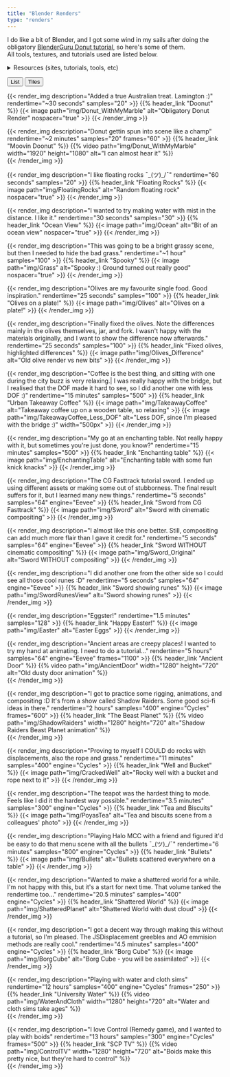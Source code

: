 ```yaml
---
title: "Blender Renders"
type: "renders"
---
```


I do like a bit of Blender, and I got some wind in my sails after doing the obligatory [BlenderGuru Donut tutorial](https://www.youtube.com/watch?v=TPrnSACiTJ4), so here's some of them.  
All tools, textures, and tutorials used are listed below.    

<!--more-->  

<details class="render-resources">
  <summary>Resources (sites, tutorials, tools, etc)</summary>
  <h2>Sites</h2>

  - [Poligon](https://www.poliigon.com/)  
  - [HDRIHaven](https://hdrihaven.com/)  
  - [Quixel](https://quixel.com/megascans/home/)
  - Models: [Mixamo](https://www.mixamo.com/)   

  <h2>Tools</h2>

  - [Blender](https://www.blender.org/) - Makes all this possible  
  - [Paint.NET](https://www.getpaint.net/) - Easy quick image editor  
  - [GIMP](https://www.gimp.org/) - xplat alternative  
  - [JSDisplacement](https://windmillart.net/?p=jsplacement) - Greeble generator  

  <h2>Tutorials</h2>

  - [The infamous doughnut](https://www.youtube.com/watch?v=TPrnSACiTJ4) - You gotta do it!  
  - [Anvil](https://www.youtube.com/watch?v=yi87Dap_WOc) - Modelling  
  - [Sword](https://www.youtube.com/watch?v=zHv4VDoCwYc) - Eevee
  - [Borg Cube](https://www.blendernation.com/2020/04/08/create-a-borg-cube-using-displacements/)  - Cool displacements  
</details>

<p class="render-toggle-buttons">
  <button id="render-list-button" class="selected" onclick="toggleRenderDisplay()">
    List
  </button>
  <button id="render-tiles-button" onclick="toggleRenderDisplay()">
    Tiles
  </button>
</p>

<div class="render-images" id="render-images">
{{< render_img description="Added a true Australian treat. Lamington :)" rendertime="~30 seconds" samples="20" >}}
{{% header_link "Doonut" %}}
{{< image path="img/Donut_WithMyMarble" alt="Obligatory Donut Render" nospacer="true" >}}
{{< /render_img >}}  

{{< render_img description="Donut gettin spun into scene like a champ" rendertime="~2 minutes" samples="20" frames="60" >}}
{{% header_link "Moovin Doonut" %}}
{{% video path="img/Donut_WithMyMarble" width="1920" height="1080" alt="I can almost hear it" %}}  
{{< /render_img >}}

{{< render_img description="I like floating rocks ¯\_(ツ)_/¯" rendertime="60 seconds" samples="20" >}}
{{% header_link "Floating Rocks" %}}
{{< image path="img/FloatingRocks" alt="Random floating rock" nospacer="true" >}}
{{< /render_img >}}  

{{< render_img description="I wanted to try making water with mist in the distance. I like it." rendertime="30 seconds" samples="30" >}}
{{% header_link "Ocean View" %}}
{{< image path="img/Ocean" alt="Bit of an ocean view" nospacer="true" >}}
{{< /render_img >}}  

{{< render_img description="This was going to be a bright grassy scene, but then I needed to hide the bad grass." rendertime="~1 hour" samples="100" >}}
{{% header_link "Spooky" %}}
{{< image path="img/Grass" alt="Spooky :) Ground turned out really good" nospacer="true" >}}
{{< /render_img >}}  

{{< render_img description="Olives are my favourite single food. Good inspiration." rendertime="25 seconds" samples="100" >}}
{{% header_link "Olives on a plate!" %}}
{{< image path="img/Olives" alt="Olives on a plate!" >}}
{{< /render_img >}}  

{{< render_img description="Finally fixed the olives. Note the differences mainly in the olives themselves, jar, and fork. I wasn't happy with the materials originally, and I want to show the difference now afterwards." rendertime="25 seconds" samples="100" >}}
{{% header_link "Fixed olives, highlighted differences" %}}
{{< image path="img/Olives_Difference" alt="Old olive render vs new bits" >}}
{{< /render_img >}}  

{{< render_img description="Coffee is the best thing, and sitting with one during the city buzz is very relaxing.| I was really happy with the bridge, but I realised that the DOF made it hard to see, so I did another one with less DOF :)" rendertime="15 minutes" samples="500" >}}
{{% header_link "Urban Takeaway Coffee" %}}
{{< image path="img/TakeawayCoffee" alt="Takeaway coffee up on a wooden table, so relaxing" >}}
{{< image path="img/TakeawayCoffee_Less_DOF" alt="Less DOF, since I'm pleased with the bridge :)" width="500px" >}}
{{< /render_img >}}  

{{< render_img description="My go at an enchanting table. Not really happy with it, but sometimes you're just done, you know?" rendertime="15 minutes" samples="500" >}}
{{% header_link "Enchanting table" %}}
{{< image path="img/EnchantingTable" alt="Enchanting table with some fun knick knacks" >}}
{{< /render_img >}}

{{< render_img description="The CG Fasttrack tutorial sword. I ended up using different assets or making some out of stubborness. The final result suffers for it, but I learned many new things." rendertime="5 seconds" samples="64" engine="Eevee" >}}
{{% header_link "Sword from CG Fasttrack" %}}
{{< image path="img/Sword" alt="Sword with cinematic compositing" >}}
{{< /render_img >}}

{{< render_img description="I almost like this one better. Still, compositing can add much more flair than I gave it credit for." rendertime="5 seconds" samples="64" engine="Eevee" >}}
{{% header_link "Sword WITHOUT cinematic compositing" %}}
{{< image path="img/Sword_Original" alt="Sword WITHOUT compositing" >}}
{{< /render_img >}}

{{< render_img description="I did another one from the other side so I could see all those cool runes :D" rendertime="5 seconds" samples="64" engine="Eevee" >}}
{{% header_link "Sword showing runes" %}}
{{< image path="img/SwordRunesView" alt="Sword showing runes" >}}
{{< /render_img >}}   

{{< render_img description="Eggster!" rendertime="1.5 minutes" samples="128" >}}
{{% header_link "Happy Easter!" %}}
{{< image path="img/Easter" alt="Easter Eggs" >}}
{{< /render_img >}}

{{< render_img description="Ancient areas are creepy places! I wanted to try my hand at animating. I need to do a tutorial..." rendertime="5 hours" samples="64" engine="Eevee" frames="1100" >}}
{{% header_link "Ancient Door" %}}
{{% video path="img/AncientDoor" width="1280" height="720" alt="Old dusty door animation" %}}  
{{< /render_img >}}

{{< render_img description="I got to practice some rigging, animations, and compositing :D It's from a show called Shadow Raiders. Some good sci-fi ideas in there." rendertime="2 hours" samples="400" engine="Cycles" frames="600" >}}
{{% header_link "The Beast Planet" %}}
{{% video path="img/ShadowRaiders" width="1280" height="720" alt="Shadow Raiders Beast Planet animation" %}}  
{{< /render_img >}}

{{< render_img description="Proving to myself I COULD do rocks with displacements, also the rope and grass." rendertime="11 minutes" samples="400" engine="Cycles" >}}
{{% header_link "Well and Bucket" %}}
{{< image path="img/CrackedWell" alt="Rocky well with a bucket and rope next to it" >}}
{{< /render_img >}}

{{< render_img description="The teapot was the hardest thing to mode. Feels like I did it the hardest way possible." rendertime="3.5 minutes" samples="300" engine="Cycles" >}}
{{% header_link "Tea and Biscuits" %}}
{{< image path="img/PoyasTea" alt="Tea and biscuits scene from a colleagues' photo" >}}
{{< /render_img >}}

{{< render_img description="Playing Halo MCC with a friend and figured it'd be easy to do that menu scene with all the bullets ¯\_(ツ)_/¯" rendertime="6 minutes" samples="800" engine="Cycles" >}}
{{% header_link "Bullets" %}}
{{< image path="img/Bullets" alt="Bullets scattered everywhere on a table" >}}
{{< /render_img >}}

{{< render_img description="Wanted to make a shattered world for a while. I'm not happy with this, but it's a start for next time. That volume tanked the rendertime too..." rendertime="20.5 minutes" samples="400" engine="Cycles" >}}
{{% header_link "Shattered World" %}}
{{< image path="img/ShatteredPlanet" alt="Shattered World with dust cloud" >}}
{{< /render_img >}}

{{< render_img description="I got a decent way through making this without a tutorial, so I'm pleased. The JSDisplacement greebles and AO emmision methods are really cool." rendertime="4.5 minutes" samples="400" engine="Cycles" >}}
{{% header_link "Borg Cube" %}}
{{< image path="img/BorgCube" alt="Borg Cube - you will be assimilated" >}}
{{< /render_img >}}

{{< render_img description="Playing with water and cloth sims" rendertime="12 hours" samples="400" engine="Cycles" frames="250" >}}
{{% header_link "University Water" %}}
{{% video path="img/WaterAndCloth" width="1280" height="720" alt="Water and cloth sims take ages" %}}  
{{< /render_img >}}

{{< render_img description="I love Control (Remedy game), and I wanted to play with boids" rendertime="13 hours" samples="300" engine="Cycles" frames="500" >}}
{{% header_link "SCP TV" %}}
{{% video path="img/ControlTV" width="1280" height="720" alt="Boids make this pretty nice, but they're hard to control" %}}  
{{< /render_img >}}










</div>